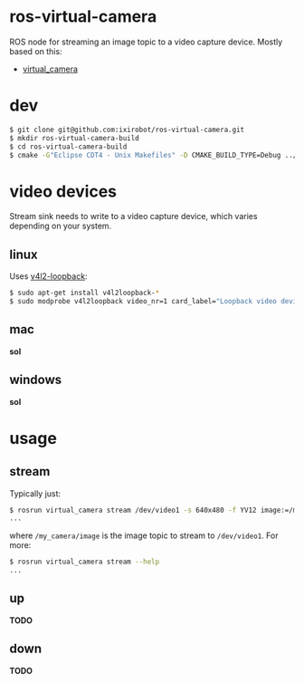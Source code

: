 ros-virtual-camera
==================

ROS node for streaming an image topic to  a video capture device. Mostly
based on this:

* [virtual_camera](https://github.com/czw90130/virtual_camera)

dev
===

```bash
$ git clone git@github.com:ixirobot/ros-virtual-camera.git
$ mkdir ros-virtual-camera-build
$ cd ros-virtual-camera-build
$ cmake -G"Eclipse CDT4 - Unix Makefiles" -D CMAKE_BUILD_TYPE=Debug ../ros-virtual-camera/
```

video devices
=============

Stream sink needs to write to a video capture device, which varies depending
on your system.

linux
-----

Uses [v4l2-loopback](https://github.com/umlaeute/v4l2loopback):

```bash
$ sudo apt-get install v4l2loopback-*
$ sudo modprobe v4l2loopback video_nr=1 card_label="Loopback video device 0"
```

mac
---

**sol**

windows
-------

**sol**

usage
=====

stream
------

Typically just:

```bash
$ rosrun virtual_camera stream /dev/video1 -s 640x480 -f YV12 image:=/my_camera/image
...
```

where `/my_camera/image` is the image topic to stream to `/dev/video1`. For more:


```bash
$ rosrun virtual_camera stream --help
...
```

up
--

**TODO**

down
---

**TODO**
